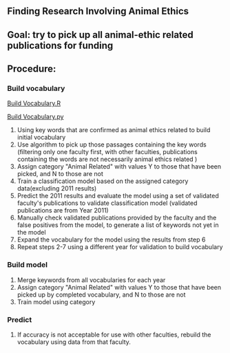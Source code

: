
## Finding Research Involving Animal Ethics

## Goal: try to pick up all animal-ethic related publications for funding

## Procedure:

### Build vocabulary
[Build Vocabulary.R](https://github.com/lucas3359/text-mining-AnimalEthics/blob/master/Build%20Vocabulary.R)

[Build Vocabulary.py](https://github.com/lucas3359/text-mining-animal-ethics/blob/master/Build%20Vocabulary.py)

1. Using key words that are confirmed as animal ethics related to build initial vocabulary
2. Use algorithm to pick up those passages containing the key words (filtering only one faculty first, with other faculties, publications containing the words are not necessarily animal ethics related )
3. Assign category "Animal Related" with values Y to those that have been picked, and N to those are not
4. Train a classification model based on the assigned category data(excluding 2011 results)
5. Predict the 2011 results and evaluate the model using a set of validated faculty's publications to validate classification model (validated publications are from Year 2011)
6. Manually check validated publications provided by the faculty and the false positives from the model, to generate a list of keywords not yet in the model
7. Expand the vocabulary for the model using the results from step 6
8. Repeat steps 2-7 using a different year for validation to build vocabulary

### Build model
1. Merge keywords from all vocabularies for each year
2. Assign category "Animal Related" with values Y to those that have been picked up by completed vocabulary, and N to those are not
3. Train model using category

### Predict
1. If accuracy is not acceptable for use with other faculties, rebuild the vocabulary using data from that faculty.